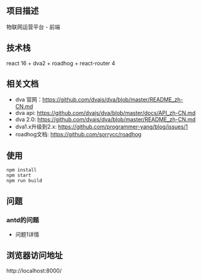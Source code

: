 ## 项目描述
物联网运营平台 - 前端

## 技术栈

react 16 + dva2 + roadhog + react-router 4

## 相关文档

+ dva 官网：https://github.com/dvajs/dva/blob/master/README_zh-CN.md
+ dva api: https://github.com/dvajs/dva/blob/master/docs/API_zh-CN.md
+ dva 2.0: https://github.com/dvajs/dva/blob/master/README_zh-CN.md
+ dva1.x升级到2.x: https://github.com/programmer-yang/blog/issues/1
+ roadhog文档: https://github.com/sorrycc/roadhog

## 使用

```
npm install
npm start
npm run build
```

## 问题

### antd的问题

+ 问题1详情


## 浏览器访问地址
http://localhost:8000/

